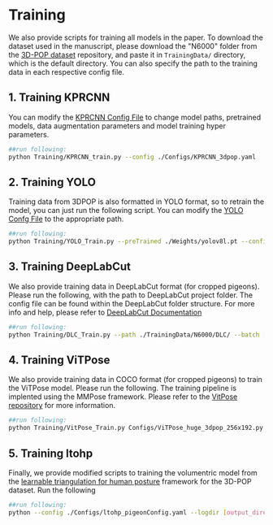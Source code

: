 # Training
We also provide scripts for training all models in the paper. To download the dataset used in the manuscript, please download the "N6000" folder from the [3D-POP dataset](https://doi.org/10.17617/3.HPBBC7) repository, and paste it in `TrainingData/` directory, which is the default directory. You can also specify the path to the training data in each respective config file.


## 1. Training KPRCNN
You can modify the [KPRCNN Config File](./Configs/KPRCNN_3dpop.yaml) to change model paths, pretrained models, data augmentation parameters and model training hyper parameters.

```bash
##run following:
python Training/KPRCNN_train.py --config ./Configs/KPRCNN_3dpop.yaml
```

## 2. Training YOLO
Training data from 3DPOP is also formatted in YOLO format, so to retrain the model, you can just run the following script. You can modify the [YOLO Confg File](./Configs/Pigeon_YOLO.yaml) to the appropriate path.

```bash
##run following:
python Training/YOLO_Train.py --preTrained ./Weights/yolov8l.pt --config Pigeon_YOLO.yaml
```

## 3. Training DeepLabCut
We also provide training data in DeepLabCut format (for cropped pigeons). Please run the following, with the path to DeepLabCut project folder. The config file can be found within the DeepLabCut folder structure. For more info and help, please refer to [DeepLabCut Documentation](https://deeplabcut.github.io/DeepLabCut/README.html#)

```bash
##run following:
python Training/DLC_Train.py --path ./TrainingData/N6000/DLC/ --batch [batch_size]
```

## 4. Training ViTPose
We also provide training data in COCO format (for cropped pigeons) to train the ViTPose model. Please run the following. The training pipeline is implented using the MMPose framework. Please refer to the [VitPose repository](https://github.com/ViTAE-Transformer/ViTPose) for more information.

```bash
##run following:
python Training/VitPose_Train.py Configs/ViTPose_huge_3dpop_256x192.py
```



## 5. Training ltohp
Finally, we provide modified scripts to training the volumentric model from the [learnable triangulation for human posture](https://github.com/karfly/learnable-triangulation-pytorch) framework for the 3D-POP dataset. Run the following

```bash
##run following:
python --config ./Configs/ltohp_pigeonConfig.yaml --logdir [output_directory]

```